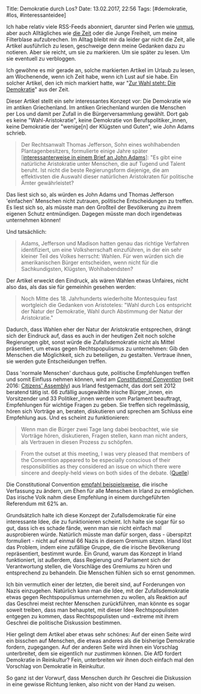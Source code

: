 Title: Demokratie durch Los?
Date: 13.02.2017, 22:56
Tags: [#demokratie, #los, #interessanteidee]

Ich habe relativ viele RSS-Feeds abonniert, darunter sind Perlen wie [unmus](http://unmus.de), aber auch Alltägliches wie [die Zeit](http://www.zeit.de/index) oder die Junge Freiheit, um meine Filterblase aufzubrechen. Im Alltag bleibt mir da leider gar nicht die Zeit, alle Artikel ausführlich zu lesen, geschweige denn meine Gedanken dazu zu notieren. Aber sie reicht, um sie zu markieren. Um sie später zu lesen. Um sie eventuell zu verbloggen.

Ich gewöhne es mir gerade an, solche markierten Artikel im Urlaub zu lesen, am Wochenende, wenn ich Zeit habe, wenn ich Lust auf sie habe. Ein solcher Artikel, den ich mich markiert hatte, war "[Zur Wahl steht: Die Demokratie](http://www.zeit.de/2017/04/rechtspopulismus-demokratie-wahlen-buergerversammlungen-politisches-system-griechenland/komplettansicht)" aus der Zeit.

Dieser Artikel stellt ein sehr interessantes Konzept vor: Die Demokratie wie im antiken Griechenland. Im antiken Griechenland wurden die Menschen per Los und damit per Zufall in die Bürgerversammlung gewählt. Dort gab es keine "Wahl-Aristokratie", keine Demokratie von Berufspolitiker_innen, keine Demokratie der "wenige[n] der Klügsten und Guten", wie John Adams schrieb.

> Der Rechtsanwalt Thomas Jefferson, Sohn eines wohlhabenden Plantagenbesitzers, formulierte einige Jahre später [[interessanterweise in einem Brief an John Adams](http://press-pubs.uchicago.edu/founders/documents/v1ch15s61.html)]: "Es gibt eine natürliche Aristokratie unter Menschen, die auf Tugend und Talent beruht. Ist nicht die beste Regierungsform diejenige, die am effektivsten die Auswahl dieser natürlichen Aristokraten für politische Ämter gewährleistet?

Das liest sich so, als würden es John Adams und Thomas Jefferson 'einfachen' Menschen nicht zutrauen, politische Entscheidungen zu treffen. Es liest sich so, als müsste man den Großteil der Bevölkerung zu ihrem eigenen Schutz entmündigen. Dagegen müsste man doch irgendetwas unternehmen können!

Und tatsächlich:

> Adams, Jefferson und Madison hatten genau das richtige Verfahren identifiziert, um eine Volksherrschaft einzuführen, in der ein sehr kleiner Teil des Volkes herrscht: Wahlen. Für wen würden sich die amerikanischen Bürger entscheiden, wenn nicht für die Sachkundigsten, Klügsten, Wohlhabendsten?

Der Artikel erweckt den Eindruck, als wären Wahlen etwas Unfaires, nicht also das, als das sie für gemeinhin gesehen werden:

> Noch Mitte des 18. Jahrhunderts wiederholte Montesquieu fast wortgleich die Gedanken von Aristoteles: "Wahl durch Los entspricht der Natur der Demokratie, Wahl durch Abstimmung der Natur der Aristokratie."

Dadurch, dass Wahlen eher der Natur der Aristokratie entsprechen, drängt sich der Eindruck auf, dass es auch in der heutigen Zeit noch solche Regierungen gibt, sonst würde die Zufallsdemokratie nicht als Mittel präsentiert, um etwas gegen Rechtspopulismus zu unternehmen: Gib den Menschen die Möglichkeit, sich zu beteiligen, zu gestalten. Vertraue ihnen, sie werden gute Entscheidungen treffen.

Dass 'normale Menschen' durchaus gute, politische Empfehlungen treffen und somit Einfluss nehmen können, wird am *[Constitutional Convention](https://en.wikipedia.org/wiki/Citizens'_Assembly_(Ireland))* (seit 2016: [Citizens' Assembly](https://en.wikipedia.org/wiki/Citizens'_Assembly_(Ireland))) aus Irland festgemacht, das dort seit 2012 beratend tätig ist. 66 zufällig ausgewählte irische Bürger_innen, ein Vorsitzender und 33 Politiker_innen werden vom Parlament beauftragt, Empfehlungen für wichtige Fragen zu geben. Sie treffen sich regelmässig, hören sich Vorträge an, beraten, diskutieren und sprechen am Schluss eine Empfehlung aus. Und es scheint zu funktionieren:

> Wenn man die Bürger zwei Tage lang dabei beobachtet, wie sie Vorträge hören, diskutieren, Fragen stellen, kann man nicht anders, als Vertrauen in diesen Prozess zu schöpfen.


> From the outset at this meeting, I was very pleased that members of the Convention appeared to be especially conscious of their responsibilities as they considered an issue on which there were sincere and deeply-held views on both sides of the debate. ([Quelle](https://www.constitution.ie/AttachmentDownload.ashx?mid=c90ab08b-ece2-e211-a5a0-005056a32ee4))

Die Constitutional Convention [empfahl beispielsweise](https://www.constitution.ie/AttachmentDownload.ashx?mid=42285e46-fae2-e211-a5a0-005056a32ee4), die irische Verfassung zu ändern, um Ehen für alle Menschen in Irland zu ermöglichen. Das irische Volk nahm diese Empfehlung in einem durchgeführten Referendum mit 62% an.

Grundsätzlich halte ich diese Konzept der Zufallsdemokratie für eine interessante Idee, die zu funktionieren scheint. Ich halte sie sogar für so gut, dass ich es schade fände, wenn man sie nicht einfach mal ausprobieren würde. Natürlich müsste man dafür sorgen, dass - überspitzt formuliert - nicht auf einmal 66 Nazis in diesem Gremium sitzen. Irland löst das Problem, indem eine zufällige Gruppe, die die irische Bevölkerung repräsentiert, bestimmt wurde. Ein Grund, warum das Konzept in Irland funktioniert, ist außerdem, dass Regierung und Parlament sich der Verantwortung stellen, die Vorschläge des Gremiums zu hören und entsprechend zu behandeln. Die Menschen fühlen sich so ernst genommen.

Ich bin vermutlich einer der letzten, die bereit sind, auf Forderungen von Nazis einzugehen. Natürlich kann man die Idee, mit der Zufallsdemokratie etwas gegen Rechtspopulismus unternehmen zu wollen, als Reaktion auf das Geschrei meist rechter Menschen zurückführen, man könnte es sogar soweit treiben, dass man behauptet, mit dieser Idee Rechtspopulisten entgegen zu kommen, dass Rechtspopulisten und -extreme mit ihrem Geschrei die politische Diskussion bestimmen. 

Hier gelingt dem Artikel aber etwas sehr schönes: Auf der einen Seite wird ein bisschen auf Menschen, die etwas anderes als die bisherige Demokratie fordern, zugegangen. Auf der anderen Seite wird ihnen ein Vorschlag unterbreitet, dem sie eigentlich nur zustimmen können. Die AfD fordert Demokratie in Reinkultur? Fein, unterbreiten wir ihnen doch einfach mal den Vorschlag von Demokratie in Reinkultur.

So ganz ist der Vorwurf, dass Menschen durch ihr Geschrei die Diskussion in eine gewisse Richtung lenken, also nicht von der Hand zu weisen.